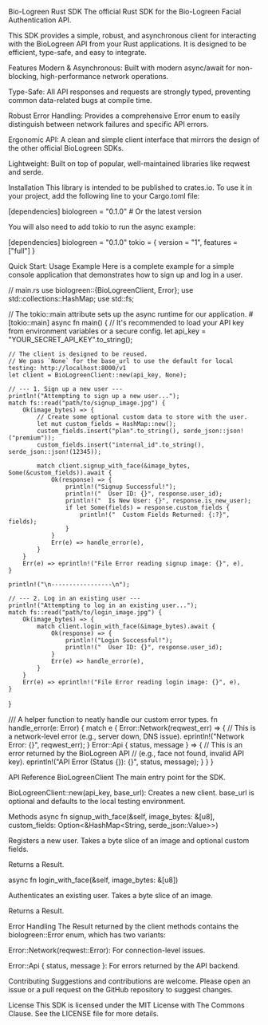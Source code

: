 Bio-Logreen Rust SDK
The official Rust SDK for the Bio-Logreen Facial Authentication API.

This SDK provides a simple, robust, and asynchronous client for interacting with the BioLogreen API from your Rust applications. It is designed to be efficient, type-safe, and easy to integrate.

Features
Modern & Asynchronous: Built with modern async/await for non-blocking, high-performance network operations.

Type-Safe: All API responses and requests are strongly typed, preventing common data-related bugs at compile time.

Robust Error Handling: Provides a comprehensive Error enum to easily distinguish between network failures and specific API errors.

Ergonomic API: A clean and simple client interface that mirrors the design of the other official BioLogreen SDKs.

Lightweight: Built on top of popular, well-maintained libraries like reqwest and serde.

Installation
This library is intended to be published to crates.io. To use it in your project, add the following line to your Cargo.toml file:

[dependencies]
biologreen = "0.1.0" # Or the latest version

You will also need to add tokio to run the async example:

[dependencies]
biologreen = "0.1.0"
tokio = { version = "1", features = ["full"] }

Quick Start: Usage Example
Here is a complete example for a simple console application that demonstrates how to sign up and log in a user.

// main.rs
use biologreen::{BioLogreenClient, Error};
use std::collections::HashMap;
use std::fs;

// The tokio::main attribute sets up the async runtime for our application.
#[tokio::main]
async fn main() {
    // It's recommended to load your API key from environment variables or a secure config.
    let api_key = "YOUR_SECRET_API_KEY".to_string();

    // The client is designed to be reused.
    // We pass `None` for the base_url to use the default for local testing: http://localhost:8000/v1
    let client = BioLogreenClient::new(api_key, None);

    // --- 1. Sign up a new user ---
    println!("Attempting to sign up a new user...");
    match fs::read("path/to/signup_image.jpg") {
        Ok(image_bytes) => {
            // Create some optional custom data to store with the user.
            let mut custom_fields = HashMap::new();
            custom_fields.insert("plan".to_string(), serde_json::json!("premium"));
            custom_fields.insert("internal_id".to_string(), serde_json::json!(12345));

            match client.signup_with_face(&image_bytes, Some(&custom_fields)).await {
                Ok(response) => {
                    println!("Signup Successful!");
                    println!("  User ID: {}", response.user_id);
                    println!("  Is New User: {}", response.is_new_user);
                    if let Some(fields) = response.custom_fields {
                        println!("  Custom Fields Returned: {:?}", fields);
                    }
                }
                Err(e) => handle_error(e),
            }
        }
        Err(e) => eprintln!("File Error reading signup image: {}", e),
    }

    println!("\n-----------------\n");

    // --- 2. Log in an existing user ---
    println!("Attempting to log in an existing user...");
    match fs::read("path/to/login_image.jpg") {
        Ok(image_bytes) => {
            match client.login_with_face(&image_bytes).await {
                Ok(response) => {
                    println!("Login Successful!");
                    println!("  User ID: {}", response.user_id);
                }
                Err(e) => handle_error(e),
            }
        }
        Err(e) => eprintln!("File Error reading login image: {}", e),
    }
}

/// A helper function to neatly handle our custom error types.
fn handle_error(e: Error) {
    match e {
        Error::Network(reqwest_err) => {
            // This is a network-level error (e.g., server down, DNS issue).
            eprintln!("Network Error: {}", reqwest_err);
        }
        Error::Api { status, message } => {
            // This is an error returned by the BioLogreen API
            // (e.g., face not found, invalid API key).
            eprintln!("API Error (Status {}): {}", status, message);
        }
    }
}

API Reference
BioLogreenClient
The main entry point for the SDK.

BioLogreenClient::new(api_key, base_url): Creates a new client. base_url is optional and defaults to the local testing environment.

Methods
async fn signup_with_face(&self, image_bytes: &[u8], custom_fields: Option<&HashMap<String, serde_json::Value>>)

Registers a new user. Takes a byte slice of an image and optional custom fields.

Returns a Result<FaceAuthResponse>.

async fn login_with_face(&self, image_bytes: &[u8])

Authenticates an existing user. Takes a byte slice of an image.

Returns a Result<FaceAuthResponse>.

Error Handling
The Result returned by the client methods contains the biologreen::Error enum, which has two variants:

Error::Network(reqwest::Error): For connection-level issues.

Error::Api { status, message }: For errors returned by the API backend.

Contributing
Suggestions and contributions are welcome. Please open an issue or a pull request on the GitHub repository to suggest changes.

License
This SDK is licensed under the MIT License with The Commons Clause. See the LICENSE file for more details.